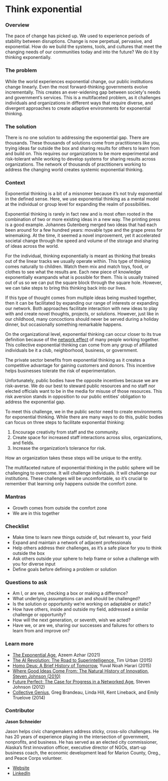 # Think exponential

### Overview <a href="#docs-internal-guid-094ea796-7fff-03e1-d1bf-9c0f5ab96c40" id="docs-internal-guid-094ea796-7fff-03e1-d1bf-9c0f5ab96c40"></a>

The pace of change has picked up. We used to experience periods of stability between disruptions. Change is now perpetual, pervasive, and exponential. How do we build the systems, tools, and cultures that meet the changing needs of our communities today and into the future? We do it by thinking exponentially.

### The problem

While the world experiences exponential change, our public institutions change linearly. Even the most forward-thinking governments evolve incrementally. This creates an ever-widening gap between society's needs and government’s services. This is a multifaceted problem, as it challenges individuals and organizations in different ways that require diverse, and divergent approaches to create adaptive environments for exponential thinking.

### The solution

There is no one solution to addressing the exponential gap. There are thousands. These thousands of solutions come from practitioners like you, trying ideas far outside the box and sharing results for others to learn from and build on. This requires our organizations to be more experimental and risk-tolerant while working to develop systems for sharing results across organizations. The network of thousands of practitioners working to address the changing world creates systemic exponential thinking.

### Context

Exponential thinking is a bit of a misnomer because it’s not truly exponential in the defined sense. Here, we use exponential thinking as a mental model at the individual or group level for expanding the realm of possibilities.

Exponential thinking is rarely in fact new and is most often rooted in the combination of two or more existing ideas in a new way. The printing press is a good example. Johannes Gutenberg merged two ideas that had each been around for a few hundred years:  movable type and the grape press for winemaking. At the time, it seemed a novel improvement, yet it accelerated societal change through the speed and volume of the storage and sharing of ideas across the world.

For the individual, thinking exponentially is meant as thinking that breaks out of the linear tracks we usually operate within. This type of thinking comes naturally to children. Watch them mix and match toys, food, or clothes to see what the results are. Each new piece of knowledge exponentially exampands what is possible for them. This is usually trained out of us so we can put the square block through the square hole. However, we can take steps to bring this thinking back into our lives.

If this type of thought comes from multiple ideas being mushed together, then it can be facilitated by expanding our range of interests or expanding our network. Both approaches facilitate interaction with new ideas to play with and create novel thoughts, projects, or solutions. However, just like in our childhood, many concoctions should never be served during a holiday dinner, but occasionally something remarkable happens.

On the organizational level, exponential thinking can occur closer to its true definition because of the [network effect](https://en.wikipedia.org/wiki/Network\_effect) of many people working together. This collective exponential thinking can come from any group of affiliated individuals be it a club, neighborhood, business, or government.

The private sector benefits from exponential thinking as it creates a competitive advantage for gaining customers and donors. This incentive helps businesses tolerate the risk of experimentation.

Unfortunately, public bodies have the opposite incentives because we are risk-averse. We do our best to steward public resources and no staff nor elected officials want to be in the media for misuse of those resources. This risk aversion stands in opposition to our public entities’ obligation to address the exponential gap.

To meet this challenge, we in the public sector need to create environments for exponential thinking. While there are many ways to do this, public bodies can focus on three steps to facilitate exponential thinking:

1. Encourage creativity from staff and the community.
2. Create space for increased staff interactions across silos, organizations, and fields.
3. Increase the organization’s tolerance for risk.

How an organization takes these steps will be unique to the entity.

The multifaceted nature of exponential thinking in the public sphere will be challenging to overcome. It will challenge individuals. It will challenge our institutions. These challenges will be uncomfortable, so it’s crucial to remember that learning only happens outside the comfort zone.

### Mantras

* Growth comes from outside the comfort zone
* We are in this together

### Checklist

* Make time to learn new things outside of, but relevant to, your field
* Expand and maintain a network of adjacent professionals
* Help others address their challenges, as it’s a safe place for you to think outside the box
* Ask others outside your sphere to help frame or solve a challenge with you for diverse input
* Define goals before defining a problem or solution

### Questions to ask

* Am I, or are we, checking a box or making a difference?
* What underlying assumptions can and  should be challenged?
* Is the solution or opportunity we’re working on adaptable or static?
* How have others, inside and  outside my field, addressed a similar challenge or opportunity?&#x20;
* How will the next generation, or seventh, wish we acted?&#x20;
* Have we, or are we, sharing our successes and failures for others to learn from and improve on?&#x20;

### Learn more

* [The Exponential Age](https://www.exponential-book.com/us), Azeem Azhar (2021)
* [The AI Revolution: The Road to Superintelligence, ](https://waitbutwhy.com/2015/01/artificial-intelligence-revolution-1.html)Tim Urban (2015)
* [Homo Deus: A Brief History of Tomorrow](https://www.ynharari.com/book/homo-deus/), Yuval Noah Harari (2015)
* [Where Good Ideas Come From: The Natural History of Innovation, Steven Johnson (2010)](https://www.powells.com/book/-9781594485381)
* [Future Perfect: The Case for Progress in a Networked Age](https://www.powells.com/book/-9781594631849), Steven Johnson (2012)
* [Collective Genius](https://www.collectivegeniusbook.com), Greg Brandeau, Linda Hill, Kent Lineback, and Emily Truelove (2014)

### Contributor

**Jason Schneider**

Jason helps civic changemakers address sticky, cross-silo challenges.  He has 20 years of  experience playing in the intersection of government, nonprofits, and business. He has served as an elected city commissioner, Alaska’s first innovation officer, executive director of NGOs, start-up business coach, the economic development lead for Marion County, Oreg., and Peace Corps volunteer.&#x20;

* [Website](https://www.civicpossible.com)
* [LinkedIn](https://www.linkedin.com/in/japosc/)
